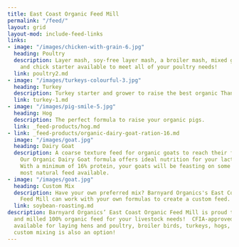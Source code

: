 ```yaml
---
title: East Coast Organic Feed Mill
permalink: "/feed/"
layout: grid
layout-mod: include-feed-links
links:
- image: "/images/chicken-with-grain-6.jpg"
  heading: Poultry
  description: Layer mash, soy-free layer mash, a broiler mash, mixed grain scratch
    and chick starter available to meet all of your poultry needs!
  link: poultry2.md
- image: "/images/turkeys-colourful-3.jpg"
  heading: Turkey
  description: Turkey starter and grower to raise the best organic Thanksgiving dinner!
  link: turkey-1.md
- image: "/images/pig-smile-5.jpg"
  heading: Hog
  description: The perfect formula to raise your organic pigs.
  link: _feed-products/hog.md
- link: _feed-products/organic-dairy-goat-ration-16.md
  image: "/images/goat.jpg"
  heading: Dairy Goat
  description: A coarse texture feed for organic goats to reach their full potential.
    Our Organic Dairy Goat formula offers ideal nutrition for your lactating goats.
    With a minimum of 16% protein, your goats will be feasting on some of the best,
    most natural feed available.
- image: "/images/goat.jpg"
  heading: Custom Mix
  description: Have your own preferred mix? Barnyard Organics's East Coast Organic
    Feed Mill can work with your own formulas to create a custom feed.
  link: soybean-roasting.md
description: Barnyard Organics’ East Coast Organic Feed Mill is proud to offer locally-grown
  and milled 100% organic feed for your livestock needs!  CFIA-approved mix formulas
  available for laying hens and poultry, broiler birds, turkeys, hogs, goats, and
  custom mixing is also an option!
---
```

